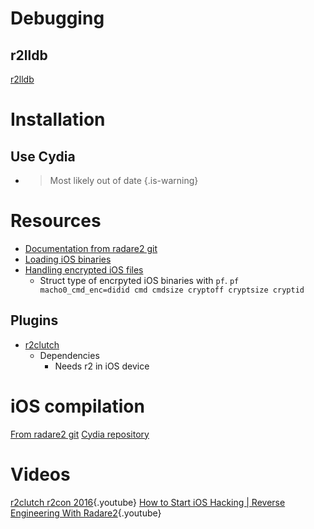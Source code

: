 <!-- TITLE: iOS reversing -->

# Debugging
## r2lldb
[r2lldb](https://github.com/nowsecure/r2lldb)

# Installation
## Use Cydia
- > Most likely out of date {.is-warning}
# Resources
- [Documentation from radare2 git](https://github.com/radare/radare2/blob/master/doc/ios.md)
- [Loading iOS binaries](http://radare.today/posts/loading-ios-binaries/)
- [Handling encrypted iOS files](https://youtu.be/OlzUdbvDLuA?t=544)
	- Struct type of encrpyted iOS binaries with `pf`. `pf macho0_cmd_enc=didid cmd cmdsize cryptoff cryptsize cryptid`

## Plugins
- [r2clutch](https://github.com/as0ler/r2clutch)
	- Dependencies
		- Needs r2 in iOS device

# iOS compilation
[From radare2 git](https://github.com/radare/radare2/blob/master/doc/iphone.md)
[Cydia repository](http://cydia.radare.org/)

# Videos
[r2clutch r2con 2016](https://www.youtube.com/watch?v=OlzUdbvDLuA){.youtube}
[How to Start iOS Hacking | Reverse Engineering With Radare2](https://www.youtube.com/watch?v=hy81mnLMvnE){.youtube}